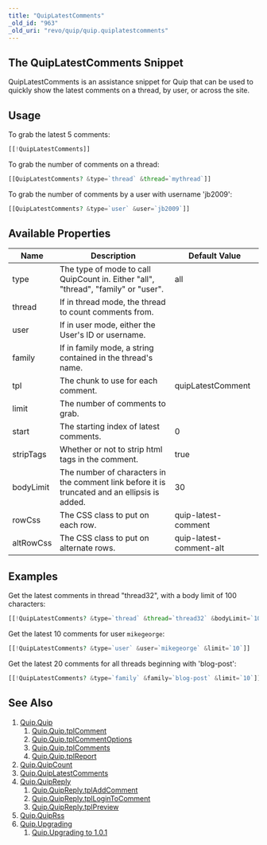 ```yaml
---
title: "QuipLatestComments"
_old_id: "963"
_old_uri: "revo/quip/quip.quiplatestcomments"
---
```


## The QuipLatestComments Snippet

QuipLatestComments is an assistance snippet for Quip that can be used to quickly show the latest comments on a thread, by user, or across the site.

## Usage

To grab the latest 5 comments:

```php
[[!QuipLatestComments]]
```

To grab the number of comments on a thread:

```php
[[QuipLatestComments? &type=`thread` &thread=`mythread`]]
```

To grab the number of comments by a user with username 'jb2009':

```php
[[QuipLatestComments? &type=`user` &user=`jb2009`]]
```

## Available Properties

| Name      | Description                                                                                   | Default Value           |
| --------- | --------------------------------------------------------------------------------------------- | ----------------------- |
| type      | The type of mode to call QuipCount in. Either "all", "thread", "family" or "user".            | all                     |
| thread    | If in thread mode, the thread to count comments from.                                         |                         |
| user      | If in user mode, either the User's ID or username.                                            |                         |
| family    | If in family mode, a string contained in the thread's name.                                   |                         |
| tpl       | The chunk to use for each comment.                                                            | quipLatestComment       |
| limit     | The number of comments to grab.                                                               |
| start     | The starting index of latest comments.                                                        | 0                       |
| stripTags | Whether or not to strip html tags in the comment.                                             | true                    |
| bodyLimit | The number of characters in the comment link before it is truncated and an ellipsis is added. | 30                      |
| rowCss    | The CSS class to put on each row.                                                             | quip-latest-comment     |
| altRowCss | The CSS class to put on alternate rows.                                                       | quip-latest-comment-alt |

## Examples

Get the latest comments in thread "thread32", with a body limit of 100 characters:

```php
[[!QuipLatestComments? &type=`thread` &thread=`thread32` &bodyLimit=`100`]]
```

Get the latest 10 comments for user `mikegeorge`:

```php
[[!QuipLatestComments? &type=`user` &user=`mikegeorge` &limit=`10`]]
```

Get the latest 20 comments for all threads beginning with 'blog-post':

```php
[[!QuipLatestComments? &type=`family` &family=`blog-post` &limit=`10`]]
```

## See Also

1. [Quip.Quip](extras/quip/quip)
    1. [Quip.Quip.tplComment](extras/quip/quip/tplcomment)
    2. [Quip.Quip.tplCommentOptions](extras/quip/quip/tplcommentoptions)
    3. [Quip.Quip.tplComments](extras/quip/quip/tplcomments)
    4. [Quip.Quip.tplReport](extras/quip/quip/tplreport)
2. [Quip.QuipCount](extras/quip/quip.quipcount)
3. [Quip.QuipLatestComments](extras/quip/quip.quiplatestcomments)
4. [Quip.QuipReply](extras/quip/quip.quipreply)
    1. [Quip.QuipReply.tplAddComment](extras/quip/quip.quipreply/tpladdcomment)
    2. [Quip.QuipReply.tplLoginToComment](extras/quip/quip.quipreply/tpllogintocomment)
    3. [Quip.QuipReply.tplPreview](extras/quip/quip.quipreply/tplpreview)
5. [Quip.QuipRss](extras/quip/quip.quiprss)
6. [Quip.Upgrading](extras/quip/quip.upgrading)
    1. [Quip.Upgrading to 1.0.1](extras/quip/quip.upgrading/upgrading-to-1.0.1)
